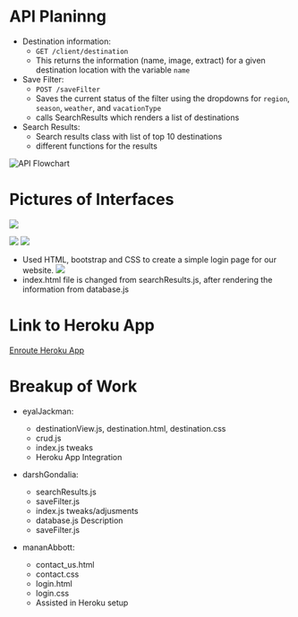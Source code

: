 # API Planinng

- Destination information:
  - `GET /client/destination`
  - This returns the information (name, image, extract) for a given destination location with the variable `name`
- Save Filter:
  - `POST /saveFilter`
  - Saves the current status of the filter using the dropdowns for `region`, `season`, `weather`, and `vacationType`
  - calls SearchResults which renders a list of destinations
- Search Results:
  - Search results class with list of top 10 destinations
  - different functions for the results

![API Flowchart](https://i.imgur.com/lYQwD6Y.jpg)
# Pictures of Interfaces
![](https://i.imgur.com/uB9YLra.jpg)

![](https://i.imgur.com/6dg6Tpe.jpg)
![](https://i.imgur.com/4D8f1M7.png)
- Used HTML, bootstrap and CSS to create a simple login page for our website. 
![](https://i.imgur.com/Ro68Qtm.png)
- index.html file is changed from searchResults.js, after rendering the information from database.js

# Link to Heroku App

[Enroute Heroku App](https://cs326-enroute-30.herokuapp.com/)

# Breakup of Work

- eyalJackman:

  - destinationView.js, destination.html, destination.css
  - crud.js
  - index.js tweaks
  - Heroku App Integration

- darshGondalia:
  - searchResults.js
  - saveFilter.js
  - index.js tweaks/adjusments
  - database.js Description
  - saveFilter.js

- mananAbbott:
  - contact_us.html
  - contact.css
  - login.html
  - login.css
  - Assisted in Heroku setup
